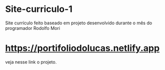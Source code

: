 # Site-curriculo-1
Site currículo feito baseado em projeto desenvolvido durante o mês do programador  Rodolfo Mori


# https://portifoliodolucas.netlify.app 
veja nesse link o projeto.
